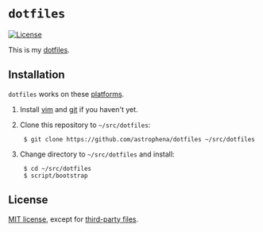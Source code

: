 # `dotfiles`

[![License](https://img.shields.io/github/license/astrophena/dotfiles)](LICENSE.md)

This is my [dotfiles].

## Installation

`dotfiles` works on these [platforms].

1. Install [vim] and [git] if you haven't yet.

2. Clone this repository to `~/src/dotfiles`:

        $ git clone https://github.com/astrophena/dotfiles ~/src/dotfiles

3. Change directory to `~/src/dotfiles` and install:

        $ cd ~/src/dotfiles
        $ script/bootstrap

## License

[MIT license], except for [third-party files].

[astrophena]: https://astrophena.me
[dotfiles]: https://dotfiles.github.io
[platforms]: platform/README.md
[vim]: https://www.vim.org/download.php
[git]: https://git-scm.com/downloads
[MIT license]: LICENSE.md
[third-party files]: THIRD_PARTY_NOTICE.md
